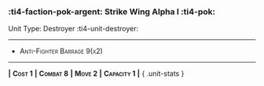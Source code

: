 ### :ti4-faction-pok-argent: **Strike Wing Alpha I** :ti4-pok:

Unit Type: Destroyer :ti4-unit-destroyer:

---

* <span style="font-variant:small-caps;">Anti-Fighter Barrage 9(x2)</span> 

---

__|__ <span style="font-variant:small-caps;white-space: nowrap;">**Cost 1**</span> __|__ <span style="font-variant:small-caps;white-space: nowrap;">**Combat 8**</span> __|__ <span style="font-variant:small-caps;white-space: nowrap;">**Move 2**</span> __|__ <span style="font-variant:small-caps;white-space: nowrap;">**Capacity 1**</span> __|__
{ .unit-stats }
